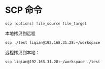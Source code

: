 # SCP 命令
```
scp [options] file_source file_target 
```

本地拷贝到远程
```
scp ./test liqian@192.168.31.28:~/workspace
```

远程拷贝到本地：

```
scp liqian@192.168.31.28:~/workspace ./test
```
